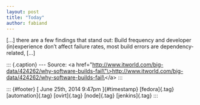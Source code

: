 ```yaml
---
layout: post
title: "Today"
author: fabiand
---
```



\[...\] there are a few findings that stand out: Build frequency and
developer (in)experience don&rsquo;t affect failure rates, most build
errors are dependency-related, \[...\]

::: {.caption}
--- Source: \<a
href=\"http://www.itworld.com/big-data/424262/why-software-builds-fail\"\>http://www.itworld.com/big-data/424262/why-software-builds-fail\</a\>
:::

::: {#footer}
[ June 25th, 2014 9:47pm ]{#timestamp} [fedora]{.tag} [automation]{.tag}
[ovirt]{.tag} [node]{.tag} [jenkins]{.tag}
:::
